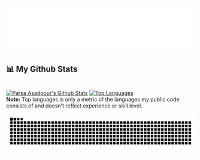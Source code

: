 <div align="center">
	<br>
  <img src="https://raw.githubusercontent.com/ParsaAsdpr/ParsaAsdpr/master/main.svg">
	<br>
</div>


## 📊 My Github Stats

  <br/>
    <a href="https://github.com/ParsaAsdpr/github-readme-stats"><img alt="Parsa Asadpour's Github Stats" src="https://github-readme-stats.vercel.app/api?username=devat-youtuber&show_icons=true&count_private=true&theme=react&hide_border=true&bg_color=0D1117" /></a>
  <a href="https://github.com/ParsaAsdpr/github-readme-stats"><img alt="Top Languages" src="https://github-readme-stats.vercel.app/api/top-langs/?username=devat-youtuber&langs_count=8&count_private=true&layout=compact&theme=react&hide_border=true&bg_color=0D1117" /></a>
  <br/>
  <b>Note:</b> Top languages is only a metric of the languages my public code consists of and doesn't reflect experience or skill level.



![snake gif](https://github.com/ParsaAsdpr/ParsaAsdpr/blob/output/github-contribution-grid-snake.svg)